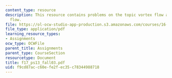 ```yaml
---
content_type: resource
description: This resource contains problems on the topic vortex flow and uniform
  flow.
file: https://ol-ocw-studio-app-production.s3.amazonaws.com/courses/16-01-unified-engineering-i-ii-iii-iv-fall-2005-spring-2006/f9cd87acc60efe2fec35c78344988718_f17_ps13_fall03.pdf
file_type: application/pdf
learning_resource_types:
- Assignments
ocw_type: OCWFile
parent_title: Assignments
parent_type: CourseSection
resourcetype: Document
title: f17_ps13_fall03.pdf
uid: f9cd87ac-c60e-fe2f-ec35-c78344988718
---
```

